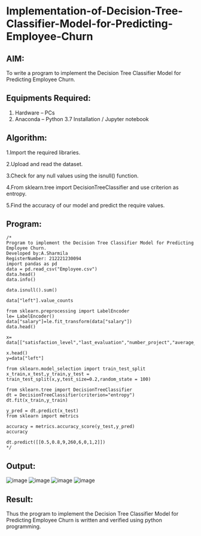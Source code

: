 # Implementation-of-Decision-Tree-Classifier-Model-for-Predicting-Employee-Churn

## AIM:
To write a program to implement the Decision Tree Classifier Model for Predicting Employee Churn.

## Equipments Required:
1. Hardware – PCs
2. Anaconda – Python 3.7 Installation / Jupyter notebook

## Algorithm:
1.Import the required libraries.

2.Upload and read the dataset.

3.Check for any null values using the isnull() function.

4.From sklearn.tree import DecisionTreeClassifier and use criterion as entropy.

5.Find the accuracy of our model and predict the require values.

## Program:
```
/*
Program to implement the Decision Tree Classifier Model for Predicting Employee Churn.
Developed by:A.Sharmila 
RegisterNumber: 212221230094
import pandas as pd
data = pd.read_csv("Employee.csv")
data.head()
data.info()

data.isnull().sum()

data["left"].value_counts

from sklearn.preprocessing import LabelEncoder
le= LabelEncoder()
data["salary"]=le.fit_transform(data["salary"])
data.head()

x= data[["satisfaction_level","last_evaluation","number_project","average_montly_hours","time_spend_company","Work_accident","promotion_last_5years","salary"]]

x.head()
y=data["left"]

from sklearn.model_selection import train_test_split
x_train,x_test,y_train,y_test = train_test_split(x,y,test_size=0.2,random_state = 100)

from sklearn.tree import DecisionTreeClassifier
dt = DecisionTreeClassifier(criterion="entropy")
dt.fit(x_train,y_train)

y_pred = dt.predict(x_test)
from sklearn import metrics

accuracy = metrics.accuracy_score(y_test,y_pred)
accuracy

dt.predict([[0.5,0.8,9,260,6,0,1,2]])
*/
```

## Output:
![image](https://user-images.githubusercontent.com/94882905/201610005-a388fe83-2fc0-4360-b7ad-ae513a48536a.png)
![image](https://user-images.githubusercontent.com/94882905/201610063-156083a7-9b1b-4922-b364-30825725e602.png)
![image](https://user-images.githubusercontent.com/94882905/201610106-3e49cd51-afb3-4a0b-b306-132518fe30fb.png)
![image](https://user-images.githubusercontent.com/94882905/201610144-db287e2d-1055-478a-9ae1-831a43023233.png)



## Result:
Thus the program to implement the  Decision Tree Classifier Model for Predicting Employee Churn is written and verified using python programming.

